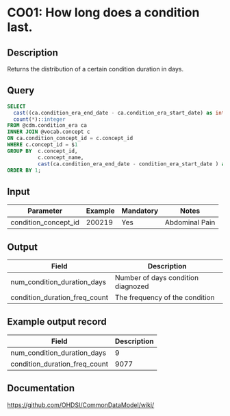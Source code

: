 <!---
Group:condition occurrence
Name:CO01 How long does a condition last.
Author:Patrick Ryan
CDM Version: 5.3
-->

# CO01: How long does a condition last.

## Description
Returns the distribution of a certain condition duration in days.

## Query
```sql
SELECT
  cast((ca.condition_era_end_date - ca.condition_era_start_date) as integer) + 1 AS num_condition_duration_days,
  count(*)::integer                                                                 AS condition_duration_freq_count
FROM @cdm.condition_era ca
INNER JOIN @vocab.concept c
ON ca.condition_concept_id = c.concept_id
WHERE c.concept_id = $1
GROUP BY  c.concept_id,
          c.concept_name,
          cast(ca.condition_era_end_date - condition_era_start_date ) as integer)
ORDER BY 1;
```

## Input

|  Parameter |  Example |  Mandatory |  Notes |
| --- | --- | --- | --- |
| condition_concept_id |   200219 |  Yes | Abdominal Pain |

## Output

|  Field |  Description |
| --- | --- |
| num_condition_duration_days | Number of days condition diagnozed |
| condition_duration_freq_count | The frequency of the condition |

## Example output record

|  Field |  Description |
| --- | --- |
| num_condition_duration_days |  9 |
| condition_duration_freq_count |  9077 |

## Documentation
https://github.com/OHDSI/CommonDataModel/wiki/
